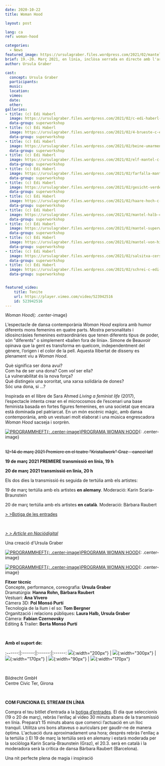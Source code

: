 ```yaml
---
date: 2020-10-22
title: Woman Hood

layout: post

lang: ca
ref: woman-hood

categories:
  - News
featured_image: https://ursulagraber.files.wordpress.com/2021/02/mantel-superwoman-c-edi-haberl-13_1.jpg?w=500&fit=crop
brief: 19.-20. Març 2021, en línia, inclòsa xerrada en directe amb l'artista
author: Ursula Graber

cast:
  concept: Ursula Graber
  participants:
  music:
  location:
  vimeo:
  date:
  other:
galleries:
- title: (c) Edi Haberl
  image: https://ursulagraber.files.wordpress.com/2021/02/c-edi-haberl-1_1.jpg?w=1024&fit=crop
  data-group: superworkshop
- title: (c) Edi Haberl
  image: https://ursulagraber.files.wordpress.com/2021/02/4-brueste-c-edi-haberl-7_1.jpg?w=1024&fit=crop
  data-group: superworkshop
- title: (c) Edi Haberl
  image: https://ursulagraber.files.wordpress.com/2021/02/beine-umarmen-c-edi-haberl-8_1.jpg?w=1024&fit=crop
  data-group: superworkshop
- title: (c) Edi Haberl
  image: https://ursulagraber.files.wordpress.com/2021/02/elf-mantel-c-edi-haberl-11_1.jpg?w=1024&fit=crop
  data-group: superworkshop
- title: (c) Edi Haberl
  image: https://ursulagraber.files.wordpress.com/2021/02/farfalla-mantel-c-edi-haberl-12_1.jpg?w=1024&fit=crop
  data-group: superworkshop
- title: (c) Edi Haberl
  image: https://ursulagraber.files.wordpress.com/2021/02/gesicht-verdeckt-c-edi-haberl-3_1.jpg?w=1024&fit=crop
  data-group: superworkshop
- title: (c) Edi Haberl
  image: https://ursulagraber.files.wordpress.com/2021/02/haare-hoch-c-edi-haberl-5_1.jpg?w=1024&fit=crop
  data-group: superworkshop
- title: (c) Edi Haberl
  image: https://ursulagraber.files.wordpress.com/2021/02/mantel-halb-c-edi-haberl-4_1.jpg?w=1024&fit=crop
  data-group: superworkshop
- title: (c) Edi Haberl
  image: https://ursulagraber.files.wordpress.com/2021/02/mantel-superwoman-c-edi-haberl-13_1.jpg?w=1024&fit=crop
  data-group: superworkshop
- title: (c) Edi Haberl
  image: https://ursulagraber.files.wordpress.com/2021/02/mantel-von-hinten-c-edi-haberl-15_1.jpg?w=1024&fit=crop
  data-group: superworkshop
- title: (c) Edi Haberl
  image: https://ursulagraber.files.wordpress.com/2021/02/salsitxa-cerstecktc-edi-haberl-10_1.jpg?w=1024&fit=crop
  data-group: superworkshop
- title: (c) Edi Haberl
  image: https://ursulagraber.files.wordpress.com/2021/02/schrei-c-edi-haberl-2_1.jpg?w=1024&fit=crop
  data-group: superworkshop


featured_video:
    title: Tonite
    url: https://player.vimeo.com/video/523942516
    id: 523942516
---
```



*Woman Hood*{: .center-image}

L’espectacle de dansa contemporània <i>Woman Hood</i> explora amb humor diferents mons femenins en quatre parts. Mostra personalitats i idiosincràsies femenines extraordinàries que tenen diferents tipus de poder, són "diferents" o simplement «ballen fora de línia». Simone de Beauvoir opinava que la gent es transforma en quelcom, independentment del gènere, l’origen i el color de la pell. Aquesta llibertat de disseny es plenament viu a <i>Woman Hood</i>. <br>

Què significa ser dona avui? <br>
Com ha de ser una dona? Com <i>vol</i> ser ella?<br>
La vulnerabilitat és la nova força?<br>
Què distingeix una sororitat, una xarxa solidària de dones? <br>
Sóc una dona, si ...?


Inspirada en el llibre de Sara Ahmed <i>Living a feminist life</i> (2017), l’espectacle
intenta crear en el microcosmos de l’escenari una base feminista basada en fortes
figures femenines, en una societat que encara està dominada pel patriarcat. En un
món escènic màgic, amb dansa contemporània, amb un vestuari molt elaborat i una música
engrescadora <i>Woman Hood</i> sacseja i sorprèn.  

[![PROGRAMMHEFT]({{site.url}}/images/file-icon.png){: .center-image}PROGRAMA WOMAN HOOD]({{site.url}}/docs/Programmheft_WomanHood_CAT.pdf){: .center-image}


<!--plop-->

<br />
<del>12-14 de març 2021 Premiere en el teatre "Kristallwerk" Graz - cancel·lat!</del>

**19 de març 2021 PREMIERE transmissió en línia, 19 h**   

**20 de març 2021 transmissió en línia, 20 h**    

Els dos dies la transmissió és seguida de tertúlia amb els artistes:   

19 de març tertúlia amb els artistes **en alemany**. Moderació: Karin Scaria-Braunstein   

20 de març tertúlia amb els artistes **en català**. Moderació: Bàrbara Raubert

<a href="https://shop.ticketteer.com/ursula_graber_contemporary_dancer_choreographer/e/evt_60230a12e25f0300199e66b6">> >Botiga de les entrades</a>



<br />

*[> > Article en Naciódigital](https://www.naciodigital.cat/baixmontseny/noticia/15991/ballarina-coreografa-ursula-graber-posa-escena-woman-hood)<br />*



Una creació d'Ursula Graber<br />


[![PROGRAMMHEFT]({{site.url}}/images/file-icon.png){: .center-image}PROGRAMA WOMAN HOOD]({{site.url}}/docs/Programmheft_WomanHood_CAT.pdf){: .center-image}


<!--plop-->

[![PROGRAMMHEFT]({{site.url}}/images/file-icon.png){: .center-image}PROGRAMA WOMAN HOOD]({{site.url}}/docs/Programmheft_WomanHood_CAT.pdf){: .center-image}


**Fitxer tècnic**  
Concepte, performance, coreografia: 	**Ursula Graber**  
Dramatúrgia:	**Hanna Rohn, Bàrbara Raubert**   
Vestuari:	**Ana Vivero**  
Càmera 3D: **Pol Monsó Purtí**   
Tecnologia de la llum i el so:	**Tom Bergner**   
Organització i relacions públiques:	**Laura Halb, Ursula Graber**  
Càmera: **Fabian Czernovsky**   
Editing & Trailer: **Berta Monsó Purtí**


<br />

**Amb el suport de:**  


:------:|:------:|:------:|:------:
![]({{site.url}}/images/logograz.png){:width="200px"} | ![]({{site.url}}/images/logobund.png){:width="300px"} | ![]({{site.url}}/images/logodat.png){:width="170px"} | ![]({{site.url}}/images/logokristallwerk.png){:width="90px"} | ![]({{site.url}}/images/logolaut.png){:width="170px"}

<br>

Bildrecht GmbH   
Centre Cívic Ter, Girona

<br>

**COM FUNCIONA EL STREAM EN LÍNIA**
<br>

Compra el teu bitllet d’entrada a la <a href="https://shop.ticketteer.com/ursula_graber_contemporary_dancer_choreographer/e/evt_60230a12e25f0300199e66b6">botiga d’entrades</a>. El dia que seleccionis (19 o 20 de març), rebràs l'enllaç al vídeo 30 minuts abans de la transmissió en línia. Prepara’t 15 minuts abans que comenci l’actuació en un lloc tranquil. Utilitza uns bons altaveus o auriculars per gaudir-ne de manera òptima. L'actuació dura aproximadament una hora; després rebràs l'enllaç a la tertúlia :) El 19 de març la tertúlia serà en alemany i estarà moderada per la sociòloga Karin Scaria-Braunstein (Graz), el 20.3. serà en català i la moderadora serà la crítica de dansa Bàrbara Raubert (Barcelona).


<!--plop-->

Una nit perfecte plena de magia i inspiració<br />


<!--[![Totem](https://i.vimeocdn.com/video/746500438_640.jpg)](https://player.vimeo.com/video/306702195)-->
